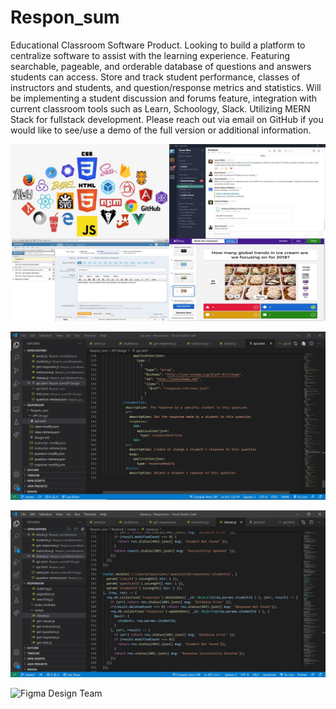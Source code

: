 # Respon_sum
Educational Classroom Software Product. 
Looking to build a platform to centralize software to assist with the learning experience. 
Featuring searchable, pageable, and orderable database of questions and answers students can access. 
Store and track student performance, classes of instructors and students, and question/response metrics and statistics.
Will be implementing a student discussion and forums feature, integration with current classroom tools such as Learn, Schoology, Slack. 
Utilizing MERN Stack for fullstack development.
Please reach out via email on GitHub if you would like to see/use a demo of the full version or additional information.

![Combine Education SaaS Into One Platform](https://github.com/hank-w/Respon_sum/blob/master/Static/Images/Features.jpg?raw=true)


![REST API Made With RAML](https://github.com/hank-w/Respon_sum/blob/master/Static/Images/RAML%20API.JPG?raw=true)

![Node.js with MongoDB](https://github.com/hank-w/Respon_sum/blob/master/Static/Images/Node.js%20code.JPG?raw=true)

![Figma Design Team](https://www.figma.com/file/17mX7z2SnJrVopa0doyfZW/Material-Baseline-Design-Kit-Community?node-id=4%3A0)